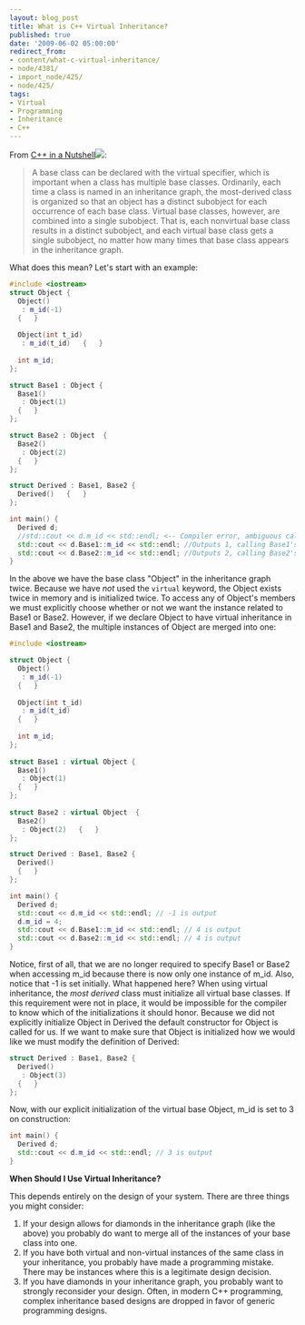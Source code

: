 ```yaml
---
layout: blog_post
title: What is C++ Virtual Inheritance?
published: true
date: '2009-06-02 05:00:00'
redirect_from:
- content/what-c-virtual-inheritance/
- node/4381/
- import_node/425/
- node/425/
tags:
- Virtual
- Programming
- Inheritance
- C++
---
```


From [C++ in a Nutshell](http://www.amazon.com/gp/product/059600298X?ie=UTF8&tag=emptycrate-20&linkCode=as2&camp=1789&creative=390957&creativeASIN=059600298X)![](http://www.assoc-amazon.com/e/ir?t=emptycrate-20&l=as2&o=1&a=059600298X):

> A base class can be declared with the virtual specifier, which is important when a class has multiple base classes. Ordinarily, each time a class is named in an inheritance graph, the most-derived class is organized so that an object has a distinct subobject for each occurrence of each base class. Virtual base classes, however, are combined into a single subobject. That is, each nonvirtual base class results in a distinct subobject, and each virtual base class gets a single subobject, no matter how many times that base class appears in the inheritance graph.

What does this mean? Let's start with an example: 

```cpp
#include <iostream>  
struct Object {
  Object()     
   : m_id(-1)   
  {   }    
  
  Object(int t_id)     
   : m_id(t_id)   {   }    
   
  int m_id; 
};  

struct Base1 : Object {   
  Base1()     
   : Object(1)   
  {   } 
};  

struct Base2 : Object  {   
  Base2()     
   : Object(2)   
  {   } 
};  

struct Derived : Base1, Base2 {   
  Derived()   {   } 
};  

int main() {   
  Derived d;   
  //std::cout << d.m_id << std::endl; <-- Compiler error, ambiguous call   
  std::cout << d.Base1::m_id << std::endl; //Outputs 1, calling Base1's copy of Object    
  std::cout << d.Base2::m_id << std::endl; //Outputs 2, calling Base2's copy of Object 
}
```

In the above we have the base class "Object" in the inheritance graph twice. Because we have *not* used the `virtual` keyword, the Object exists twice in memory and is initialized twice. To access any of Object's members we must explicitly choose whether or not we want the instance related to Base1 or Base2. However, if we declare Object to have virtual inheritance in Base1 and Base2, the multiple instances of Object are merged into one: 

```cpp
#include <iostream>  

struct Object {   
  Object()     
   : m_id(-1)   
  {   }    
  
  Object(int t_id)     
   : m_id(t_id)   
  {   }    
  
  int m_id; 
};  
  
struct Base1 : virtual Object {   
  Base1()     
   : Object(1)   
  {   } 
};  
  
struct Base2 : virtual Object  {   
  Base2()     
   : Object(2)   {   } 
};  

struct Derived : Base1, Base2 {   
  Derived()   
  {   } 
};  

int main() {   
  Derived d;   
  std::cout << d.m_id << std::endl; // -1 is output   
  d.m_id = 4;   
  std::cout << d.Base1::m_id << std::endl; // 4 is output   
  std::cout << d.Base2::m_id << std::endl; // 4 is output 
}
```

Notice, first of all, that we are no longer required to specify Base1 or Base2 when accessing m_id because there is now only one instance of m_id. Also, notice that -1 is set initially. What happened here? When using virtual inheritance, the *most derived* class must initialize all virtual base classes. If this requirement were not in place, it would be impossible for the compiler to know which of the initializations it should honor. Because we did not explicitly initialize Object in Derived the default constructor for Object is called for us. If we want to make sure that Object is initialized how we would like we must modify the definition of Derived: 

```cpp
struct Derived : Base1, Base2 {   
  Derived()     
   : Object(3)   
  {   } 
};
```

Now, with our explicit initialization of the virtual base Object, m_id is set to 3 on construction: 

```cpp
int main() {   
  Derived d;   
  std::cout << d.m_id << std::endl; // 3 is output 
}
```

**When Should I Use Virtual Inheritance?** 

This depends entirely on the design of your system. There are three things you might consider:

1.  If your design allows for diamonds in the inheritance graph (like the above) you probably do want to merge all of the instances of your base class into one.
2.  If you have both virtual and non-virtual instances of the same class in your inheritance, you probably have made a programming mistake. There may be instances where this is a legitimate design decision.
3.  If you have diamonds in your inheritance graph, you probably want to strongly reconsider your design. Often, in modern C++ programming, complex inheritance based designs are dropped in favor of generic programming designs.

